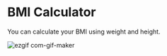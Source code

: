 # BMI Calculator

You can calculate your BMI using weight and height.

![ezgif com-gif-maker](https://user-images.githubusercontent.com/70695311/105146651-92471300-5b43-11eb-9389-b647d819dcaf.gif)
